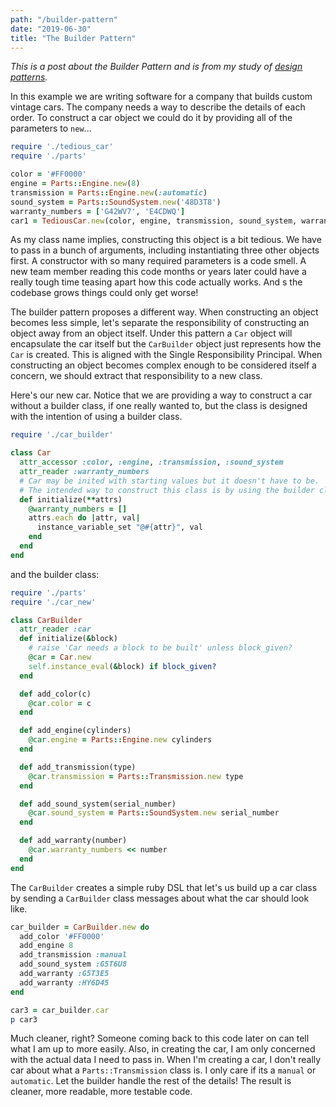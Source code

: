 ```yaml
---
path: "/builder-pattern"
date: "2019-06-30"
title: "The Builder Pattern"
---
```


_This is a post about the Builder Pattern and is from my study of [design patterns](https://github.com/jstoebel/design_patterns)._ 

In this example we are writing software for a company that builds custom vintage cars. The company needs a way to describe the details of each order. To construct a car object we could do it by providing all of the parameters to `new`...

```ruby
require './tedious_car'
require './parts'

color = '#FF0000'
engine = Parts::Engine.new(8)
transmission = Parts::Engine.new(:automatic)
sound_system = Parts::SoundSystem.new('48D3T8')
warranty_numbers = ['G42WV7', 'E4CDWQ']
car1 = TediousCar.new(color, engine, transmission, sound_system, warranty_numbers)
```

As my class name implies, constructing this object is a bit tedious. We have to pass in a bunch of arguments, including instantiating three other objects first. A constructor with so many required parameters is a code smell. A new team member reading this code months or years later could have a really tough time teasing apart how this code actually works. And s the codebase grows things could only get worse!

The builder pattern proposes a different way. When constructing an object becomes less simple, let's separate the responsibility of constructing an object away from an object itself. Under this pattern a `Car` object will encapsulate the car itself but the `CarBuilder` object just represents how the `Car` is created. This is aligned with the Single Responsibility Principal. When constructing an object becomes complex enough to be considered itself a concern, we should extract that responsibility to a new class.

Here's our new car. Notice that we are providing a way to construct a car without a builder class, if one really wanted to, but the class is designed with the intention of using a builder class.
```ruby
require './car_builder'

class Car
  attr_accessor :color, :engine, :transmission, :sound_system
  attr_reader :warranty_numbers
  # Car may be inited with starting values but it doesn't have to be.
  # The intended way to construct this class is by using the builder class.
  def initialize(**attrs)
    @warranty_numbers = []
    attrs.each do |attr, val|
      instance_variable_set "@#{attr}", val
    end
  end
end
```

and the builder class:

```ruby
require './parts'
require './car_new'

class CarBuilder
  attr_reader :car
  def initialize(&block)
    # raise 'Car needs a block to be built' unless block_given?
    @car = Car.new
    self.instance_eval(&block) if block_given?
  end

  def add_color(c)
    @car.color = c
  end

  def add_engine(cylinders)
    @car.engine = Parts::Engine.new cylinders
  end

  def add_transmission(type)
    @car.transmission = Parts::Transmission.new type
  end

  def add_sound_system(serial_number)
    @car.sound_system = Parts::SoundSystem.new serial_number
  end

  def add_warranty(number)
    @car.warranty_numbers << number
  end
end
```

The `CarBuilder` creates a simple ruby DSL that let's us build up a car class by sending a `CarBuilder` class messages about what the car should look like.

```ruby
car_builder = CarBuilder.new do
  add_color '#FF0000'
  add_engine 8
  add_transmission :manual
  add_sound_system :G5T6U8
  add_warranty :G5T3E5
  add_warranty :HY6D45
end

car3 = car_builder.car
p car3
```

Much cleaner, right? Someone coming back to this code later on can tell what I am up to more easily. Also, in creating the car, I am only concerned with the actual data I need to pass in. When I'm creating a car, I don't really car about what a `Parts::Transmission` class is. I only care if its a `manual` or `automatic`. Let the builder handle the rest of the details! The result is cleaner, more readable, more testable code.
